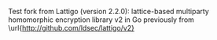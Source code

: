 Test fork from Lattigo (version 2.2.0): lattice-based multiparty homomorphic encryption library v2 in Go
previously from \url{http://github.com/ldsec/lattigo/v2}
